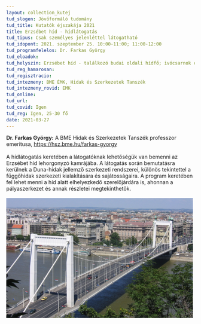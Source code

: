 ```yaml
---
layout: collection_kutej
tud_slogen: Jövőformáló tudomány
tud_title: Kutatók éjszakája 2021
title: Erzsébet híd - hídlátogatás
tud_tipus: Csak személyes jelenléttel látogatható
tud_idopont: 2021. szeptember 25. 10:00-11:00; 11:00-12:00
tud_programfelelos: Dr. Farkas György
tud_eloadok:
tud_helyszin: Erzsébet híd - találkozó budai oldali hídfő; ivócsarnok előtt
tud_reg_hamarosan:
tud_regisztracio:
tud_intezmeny: BME ÉMK, Hidak és Szerkezetek Tanszék
tud_intezmeny_rovid: EMK
tud_online:
tud_url:
tud_covid: Igen
tud_reg: Igen, 25-30 fő
date: 2021-03-27
---
```

<b>Dr. Farkas György:</b> A BME Hidak és Szerkezetek Tanszék professzor emeritusa, <a href="https://hsz.bme.hu/farkas-gyorgy" target="_blank">https://hsz.bme.hu/farkas-gyorgy</a>
<br><br>
A hídlátogatás keretében a látogatóknak lehetőségük van bemenni az Erzsébet híd lehorgonyzó kamrájába. A látogatás során bemutatásra kerülnek a Duna-hidak jellemző szerkezeti rendszerei, különös tekintettel a függőhidak szerkezeti kialakítására és sajátosságaira. A program keretében fel lehet menni a híd alatt elhelyezkedő szerelőjárdára is, ahonnan a pályaszerkezet és annak részletei megtekinthetők.
<br><br>
<img src="images/erzsebet_hid.png" max-width="500" class="center">

